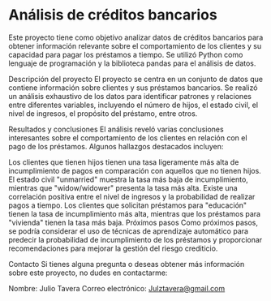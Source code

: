 # Análisis de créditos bancarios
Este proyecto tiene como objetivo analizar datos de créditos bancarios para obtener información relevante sobre el comportamiento de los clientes y su capacidad para pagar los préstamos a tiempo. Se utilizó Python como lenguaje de programación y la biblioteca pandas para el análisis de datos.

Descripción del proyecto
El proyecto se centra en un conjunto de datos que contiene información sobre clientes y sus préstamos bancarios. Se realizó un análisis exhaustivo de los datos para identificar patrones y relaciones entre diferentes variables, incluyendo el número de hijos, el estado civil, el nivel de ingresos, el propósito del préstamo, entre otros.

Resultados y conclusiones
El análisis reveló varias conclusiones interesantes sobre el comportamiento de los clientes en relación con el pago de los préstamos. Algunos hallazgos destacados incluyen:

Los clientes que tienen hijos tienen una tasa ligeramente más alta de incumplimiento de pagos en comparación con aquellos que no tienen hijos.
El estado civil "unmarried" muestra la tasa más baja de incumplimiento, mientras que "widow/widower" presenta la tasa más alta.
Existe una correlación positiva entre el nivel de ingresos y la probabilidad de realizar pagos a tiempo.
Los clientes que solicitan préstamos para "educación" tienen la tasa de incumplimiento más alta, mientras que los préstamos para "vivienda" tienen la tasa más baja.
Próximos pasos
Como próximos pasos, se podría considerar el uso de técnicas de aprendizaje automático para predecir la probabilidad de incumplimiento de los préstamos y proporcionar recomendaciones para mejorar la gestión del riesgo crediticio.

Contacto
Si tienes alguna pregunta o deseas obtener más información sobre este proyecto, no dudes en contactarme:

Nombre: Julio Tavera
Correo electrónico: Julztavera@gmail.com


